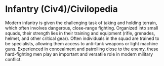 # Infantry (Civ4)/Civilopedia

Modern infantry is given the challenging task of taking and holding terrain, which often involves dangerous, close-range fighting. Organized into small squads, their strength lies in their training and equipment (rifle, grenades, helmet, and other critical gear). Often individuals in the squad are trained to be specialists, allowing them access to anti-tank weapons or light machine guns. Experienced in concealment and patrolling close to the enemy, these hard-fighting men play an important and versatile role in modern military conflict.